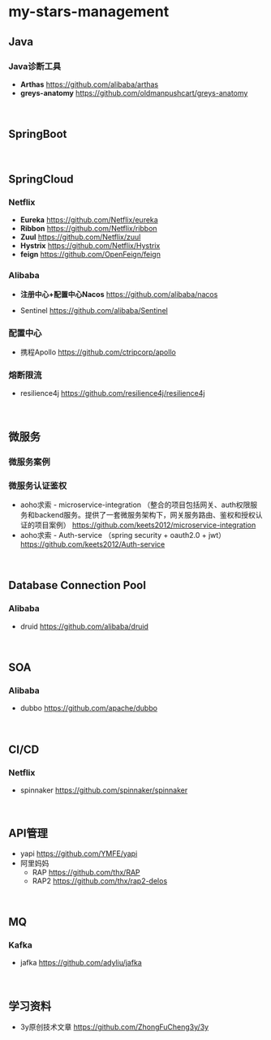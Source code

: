 # my-stars-management

## Java

### Java诊断工具

- **Arthas**  https://github.com/alibaba/arthas
- **greys-anatomy**  https://github.com/oldmanpushcart/greys-anatomy

<br>

## SpringBoot

<br>

## SpringCloud

### Netflix

- **Eureka**  https://github.com/Netflix/eureka
- **Ribbon**  https://github.com/Netflix/ribbon
- **Zuul**  https://github.com/Netflix/zuul
- **Hystrix**  https://github.com/Netflix/Hystrix
- **feign**  https://github.com/OpenFeign/feign

### Alibaba

- **注册中心+配置中心Nacos** https://github.com/alibaba/nacos

- Sentinel https://github.com/alibaba/Sentinel

### 配置中心

- 携程Apollo  https://github.com/ctripcorp/apollo

### 熔断限流

- resilience4j  https://github.com/resilience4j/resilience4j

<br>

## 微服务

### 微服务案例



### 微服务认证鉴权

- aoho求索 - microservice-integration （整合的项目包括网关、auth权限服务和backend服务。提供了一套微服务架构下，网关服务路由、鉴权和授权认证的项目案例）  https://github.com/keets2012/microservice-integration
- aoho求索 - Auth-service （spring security + oauth2.0 + jwt）  https://github.com/keets2012/Auth-service

<br>

## Database Connection Pool

### Alibaba

- druid  https://github.com/alibaba/druid

<br>

## SOA

### Alibaba

- dubbo  https://github.com/apache/dubbo

<br>

## CI/CD

### Netflix

- spinnaker  https://github.com/spinnaker/spinnaker

<br>

## API管理

- yapi  https://github.com/YMFE/yapi
- 阿里妈妈 
  - RAP  https://github.com/thx/RAP
  - RAP2  https://github.com/thx/rap2-delos

<br>

## MQ

### Kafka

- jafka  https://github.com/adyliu/jafka

<br>

## 学习资料

- 3y原创技术文章  https://github.com/ZhongFuCheng3y/3y











